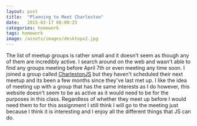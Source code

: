 ```yaml
---
layout: post
title:  "Planning to Meet Charleston"
date:   2015-03-17 08:00:25
categories: homework
tags: homework
image: /assets/images/desktopx2.jpg
---
```


The list of meetup groups is rather small and it doesn't seem as though any of them are incredibly active. I search around on the web and wasn't able to find any groups meeting before April 7th or even meeting any time soon. I joined a group called [CharlestonJS](http://www.meetup.com/CharlestonJS/) but they haven't scheduled their next meetup and its been a few months since they've last met up. I like the idea of meeting up with a group that has the same interests as I do however, this website doesn't seem to be as active as it would need to be for the purposes in this class. Regardless of whether they meet up before I would need them to for this assignment I still think I will go to the meeting just because I think it is interesting and I enjoy all the different things that JS can do.